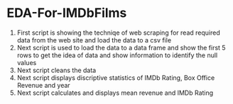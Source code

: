 # EDA-For-IMDbFilms
1. First script is showing the techniqe of web scraping for read required data from the web site and load the data to a csv file
2. Next script is used to load the data to a data frame and show the first 5 rows to get the idea of data and show information to identify the null values
3. Next script cleans the data
4. Next script displays discriptive statistics of IMDb Rating, Box Office Revenue and year
5. Next script calculates and displays mean revenue and IMDb Rating
